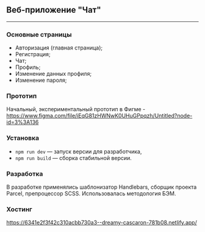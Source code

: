 ## Веб-приложение "Чат"
---

### Основные страницы
- Авторизация (главная страница);
- Регистрация;
- Чат;
- Профиль;
- Изменение данных профиля;
- Изменение пароля;

### Прототип
Начальный, экспериментальный прототип в Фигме - https://www.figma.com/file/iEqG81zHWNwK0UHuGPpqzh/Untitled?node-id=3%3A136    

### Установка
- `npm run dev` — запуск версии для разработчика,
- `npm run build` — сборка стабильной версии.

### Разработка
В разработке применялись шаблонизатор Handlebars, сборщик проекта Parcel, препроцессор SCSS. Использовалась методология БЭМ. 

### Хостинг
https://6341e2f3f42c310acbb730a3--dreamy-cascaron-781b08.netlify.app/

